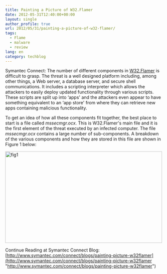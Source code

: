 ```yaml
---
title: Painting a Picture of W32.Flamer
date: 2012-05-31T12:40:00+00:00
layout: single
author_profile: true
url: 2012/05/31/painting-a-picture-of-w32-flamer/
tags:
  - Flame
  - malware
  - review
lang: en
category: techblog
---
```

Symantec Connect: The number of different components in [W32.Flamer](http://www.symantec.com/security_response/writeup.jsp?docid=2012-052811-0308-99) is difficult to grasp. The threat is a well designed platform including, among other things, a Web server, a database server, and secure shell communications. It includes a scripting interpreter which allows the attackers to easily deploy updated functionality through various scripts. These scripts are split up into &#8216;apps' and the attackers even appear to have something equivalent to an &#8216;app store' from where they can retrieve new apps containing malicious functionality. 

To get an idea of how all these components fit together, the best place to start is a file called _mssecmgr.ocx_. This is W32.Flamer's main file and it is the first element of the threat executed by an infected computer. The file _mssecmgr.ocx_ contains a large number of sub-components. A breakdown of the various components and how they are stored in this file are shown in Figure 1 below: 

[<img title="fig1" border="0" alt="fig1" src="http://lh6.ggpht.com/-xSxSQvpIQz4/T8dfz7nLYPI/AAAAAAAAGKE/12EUq_Ps7rs/fig1_thumb%25255B1%25255D.png?imgmax=800" width="500" height="292" />](http://lh4.ggpht.com/-k4yJmVosx8A/T8dfwjDegjI/AAAAAAAAGJ8/GIzgptZuVKY/s1600-h/fig1%25255B3%25255D.png) 

Continue Reading at Symantec Connect Blog: [http://www.symantec.com/connect/blogs/painting-picture-w32flamer](http://www.symantec.com/connect/blogs/painting-picture-w32flamer "http://www.symantec.com/connect/blogs/painting-picture-w32flamer")